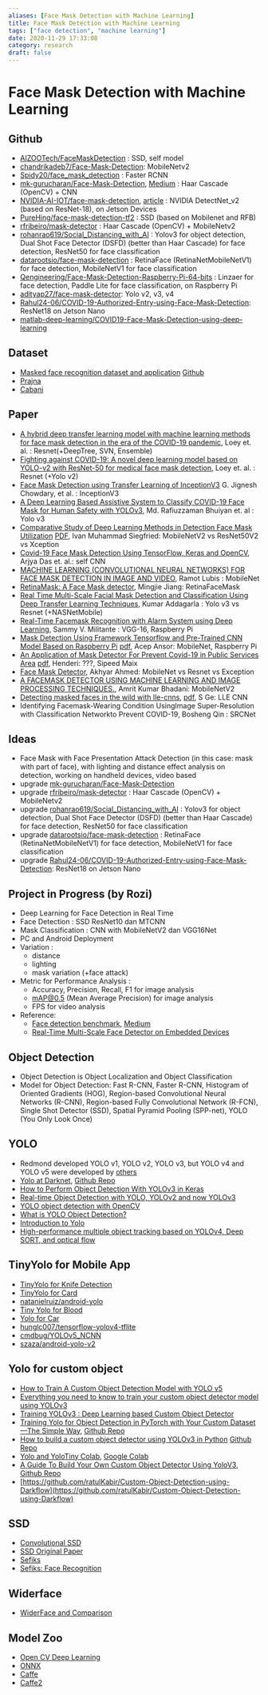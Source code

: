 ```yaml
---
aliases: [Face Mask Detection with Machine Learning]
title: Face Mask Detection with Machine Learning
tags: ["face detection", "machine learning"]
date: 2020-11-29 17:33:08
category: research
draft: false
---
```


# Face Mask Detection with Machine Learning

## Github

- [AIZOOTech/FaceMaskDetection](https://github.com/AIZOOTech/FaceMaskDetection) : SSD, self model
- [chandrikadeb7/Face-Mask-Detection](https://github.com/chandrikadeb7/Face-Mask-Detection): MobileNetv2
- [Spidy20/face_mask_detection](https://github.com/Spidy20/face_mask_detection) : Faster RCNN
- [mk-gurucharan/Face-Mask-Detection](https://github.com/mk-gurucharan/Face-Mask-Detection), [Medium](https://towardsdatascience.com/covid-19-face-mask-detection-using-tensorflow-and-opencv-702dd833515b) : Haar Cascade (OpenCV) + CNN
- [NVIDIA-AI-IOT/face-mask-detection](https://github.com/NVIDIA-AI-IOT/face-mask-detection), [article](https://developer.nvidia.com/blog/implementing-a-real-time-ai-based-face-mask-detector-application-for-covid-19/) : NVIDIA DetectNet_v2 (based on ResNet-18), on Jetson Devices
- [PureHing/face-mask-detection-tf2](https://github.com/PureHing/face-mask-detection-tf2) : SSD (based on Mobilenet and RFB)
- [rfribeiro/mask-detector](https://github.com/rfribeiro/mask-detector) : Haar Cascade (OpenCV) + MobileNetv2
- [rohanrao619/Social_Distancing_with_AI](https://github.com/rohanrao619/Social_Distancing_with_AI) : Yolov3 for object detection, Dual Shot Face Detector (DSFD) (better than Haar Cascade) for face detection, ResNet50 for face classification
- [datarootsio/face-mask-detection](https://github.com/datarootsio/face-mask-detection) : RetinaFace (RetinaNetMobileNetV1) for face detection, MobileNetV1 for face classification
- [Qengineering/Face-Mask-Detection-Raspberry-Pi-64-bits](https://github.com/Qengineering/Face-Mask-Detection-Raspberry-Pi-64-bits) : Linzaer for face detection, Paddle Lite for face classification, on Raspberry Pi
- [adityap27/face-mask-detector](https://github.com/adityap27/face-mask-detector): Yolo v2, v3, v4
- [Rahul24-06/COVID-19-Authorized-Entry-using-Face-Mask-Detection](https://github.com/Rahul24-06/COVID-19-Authorized-Entry-using-Face-Mask-Detection): ResNet18 on Jetson Nano
- [matlab-deep-learning/COVID19-Face-Mask-Detection-using-deep-learning](https://github.com/matlab-deep-learning/COVID19-Face-Mask-Detection-using-deep-learning)

## Dataset

- [Masked  face  recognition dataset and application](https://arxiv.org/abs/2003.09093) [Github](https://github.com/X-zhangyang/Real-World-Masked-Face-Dataset)
- [Prajna](https://github.com/prajnasb/observations/tree/master/experiements/data)
- [Cabani](https://github.com/cabani/MaskedFace-Net)

## Paper

- [A hybrid deep transfer learning model with machine learning methods for face mask detection in the era of the COVID-19 pandemic](https://www.ncbi.nlm.nih.gov/pmc/articles/PMC7386450/), Loey et. al. : Resnet(+DeepTree, SVN, Ensemble)
- [Fighting against COVID-19: A novel deep learning model based on YOLO-v2 with ResNet-50 for medical face mask detection](https://pubmed.ncbi.nlm.nih.gov/33200063/), Loey et. al. : Resnet (+Yolo v2)
- [Face Mask Detection using Transfer Learning of InceptionV3](https://arxiv.org/abs/2009.08369) G. Jignesh Chowdary, et al. : InceptionV3
- [A Deep Learning Based Assistive System to Classify COVID-19  Face Mask  for Human Safety with YOLOv3](https://ieeexplore.ieee.org/abstract/document/9225384/), Md. Rafiuzzaman Bhuiyan et. al : Yolo v3
- [Comparative Study of Deep Learning Methods in  Detection Face Mask  Utilization](https://osf.io/preprints/3gph4/) [PDF](https://osf.io/3gph4/download?format=pdf), Ivan Muhammad Siegfried: MobileNetV2 vs ResNet50V2 vs Xception
- [Covid-19  Face Mask Detection  Using TensorFlow, Keras and OpenCV](https://www.researchgate.net/profile/Rohini_Basak/publication/344725412_Covid-19_Face_Mask_Detection_Using_TensorFlow_Keras_and_OpenCV/links/5f8bee13a6fdccfd7b68b4ae/Covid-19-Face-Mask-Detection-Using-TensorFlow-Keras-and-OpenCV.pdf), Arjya Das et. al.: self CNN
- [MACHINE LEARNING (CONVOLUTIONAL NEURAL NETWORKS) FOR  FACE MASK DETECTION  IN IMAGE AND VIDEO](https://core.ac.uk/download/pdf/328808130.pdf), Ramot Lubis : MobileNet
- [RetinaMask: A  Face Mask  detector](https://arxiv.org/abs/2005.03950), Mingjie Jiang: RetinaFaceMask
- [Real Time Multi-Scale Facial  Mask Detection  and Classification Using Deep Transfer Learning Techniques](https://www.researchgate.net/profile/Ssvr_Addagarla/publication/344252628_Real_Time_Multi-Scale_Facial_Mask_Detection_and_Classification_Using_Deep_Transfer_Learning_Techniques/links/5f60d961299bf1d43c05be95/Real-Time-Multi-Scale-Facial-Mask-Detection-and-Classification-Using-Deep-Transfer-Learning-Techniques.pdf), Kumar Addagarla : Yolo v3 vs Resnet (+NASNetMobile)
- [Real-Time  Facemask  Recognition with Alarm System using Deep Learning](https://ieeexplore.ieee.org/abstract/document/9232610/), Sammy V. Militante : VGG-16, Raspberry Pi
- [Mask Detection  Using Framework Tensorflow and Pre-Trained CNN Model Based on Raspberry Pi](http://iocscience.org/ejournal/index.php/mantik/article/view/946) [pdf](http://iocscience.org/ejournal/index.php/mantik/article/download/946/657), Acep Ansor: MobileNet, Raspberry Pi
- [An Application of  Mask  Detector For Prevent Covid-19 in Public Services Area](https://iopscience.iop.org/article/10.1088/1742-6596/1641/1/012063) [pdf](https://iopscience.iop.org/article/10.1088/1742-6596/1641/1/012063/pdf), Henderi: ???, Sipeed Maix
- [Face Mask  Detector](https://www.researchgate.net/profile/Akhyar_Ahmed/publication/344173985_Face_Mask_Detector/links/5f58c00ea6fdcc9879d8e6f7/Face-Mask-Detector.pdf), Akhyar Ahmed: MobileNet vs Resnet vs Exception
- [A  FACEMASK  DETECTOR USING MACHINE LEARNING AND IMAGE PROCESSING TECHNIQUES.](https://www.researchgate.net/profile/Anurag_Sinha3/publication/345972030_A_FACEMASK_DETECTOR_USING_MACHINE_LEARNING_AND_IMAGE_PROCESSING_TECHNIQUES/links/5fb346be92851cf24cd84672/A-FACEMASK-DETECTOR-USING-MACHINE-LEARNING-AND-IMAGE-PROCESSING-TECHNIQUES.pdf), Amrit Kumar Bhadani: MobileNetV2
- [Detecting masked faces in the wild with lle-cnns](http://openaccess.thecvf.com/content_cvpr_2017/html/Ge_Detecting_Masked_Faces_CVPR_2017_paper.html), [pdf](http://openaccess.thecvf.com/content_cvpr_2017/papers/Ge_Detecting_Masked_Faces_CVPR_2017_paper.pdf), S Ge: LLE CNN
- Identifying Facemask-Wearing Condition UsingImage Super-Resolution with Classification Networkto Prevent COVID-19, Bosheng Qin : SRCNet

## Ideas

- Face Mask with Face Presentation Attack Detection (in this case: mask with part of face), with lighting and distance effect analysis on detection, working on handheld devices, video based
- upgrade [mk-gurucharan/Face-Mask-Detection](https://github.com/mk-gurucharan/Face-Mask-Detection)
- upgrade [rfribeiro/mask-detector](https://github.com/rfribeiro/mask-detector) : Haar Cascade (OpenCV) + MobileNetv2
- upgrade [rohanrao619/Social_Distancing_with_AI](https://github.com/rohanrao619/Social_Distancing_with_AI) : Yolov3 for object detection, Dual Shot Face Detector (DSFD) (better than Haar Cascade) for face detection, ResNet50 for face classification
- upgrade [datarootsio/face-mask-detection](https://github.com/datarootsio/face-mask-detection) : RetinaFace (RetinaNetMobileNetV1) for face detection, MobileNetV1 for face classification
- upgrade [Rahul24-06/COVID-19-Authorized-Entry-using-Face-Mask-Detection](https://github.com/Rahul24-06/COVID-19-Authorized-Entry-using-Face-Mask-Detection): ResNet18 on Jetson Nano

## Project in Progress (by Rozi)

- Deep Learning for Face Detection in Real Time
- Face Detection : SSD ResNet10 dan MTCNN
- Mask Classification : CNN with MobileNetV2 dan VGG16Net
- PC and Android Deployment
- Variation :
    - distance
    - lighting
    - mask variation (+face attack)
- Metric for Performance Analysis :
    - Accuracy, Precision, Recall, F1 for image analysis
    - mAP@0.5 (Mean Average Precision) for image analysis
    - FPS for video analysis
- Reference:
    - [Face detection benchmark](https://github.com/nodefluxio/face-detector-benchmark), [Medium](https://medium.com/nodeflux/performance-showdown-of-publicly-available-face-detection-model-7c725747094a)
    - [Real-Time Multi-Scale Face Detector on Embedded Devices](https://www.ncbi.nlm.nih.gov/pmc/articles/PMC6539187/)

## Object Detection

- Object Detection is Object Localization and Object Classification
- Model for Object Detection: Fast R-CNN, Faster R-CNN, Histogram of Oriented Gradients (HOG), Region-based Convolutional Neural Networks (R-CNN), Region-based Fully Convolutional Network (R-FCN), Single Shot Detector (SSD), Spatial Pyramid Pooling (SPP-net), YOLO (You Only Look Once)

## YOLO

- Redmond developed YOLO v1, YOLO v2, YOLO v3, but YOLO v4 and YOLO v5 were developed by [others](https://blog.roboflow.ai/yolov4-versus-yolov5/)
- [Yolo at Darknet](https://pjreddie.com/darknet/yolo/), [Github Repo](https://github.com/pjreddie/darknet/wiki/YOLO:-Real-Time-Object-Detection)
- [How to Perform Object Detection With YOLOv3 in Keras](https://machinelearningmastery.com/how-to-perform-object-detection-with-yolov3-in-keras/)
- [Real-time Object Detection with YOLO, YOLOv2 and now YOLOv3](https://jonathan-hui.medium.com/real-time-object-detection-with-yolo-yolov2-28b1b93e2088)
- [YOLO object detection with OpenCV](https://www.pyimagesearch.com/2018/11/12/yolo-object-detection-with-opencv/)
- [What is YOLO Object Detection?](https://appsilon.com/object-detection-yolo-algorithm/)
- [Introduction to Yolo](https://appsilon.com/object-detection-yolo-algorithm/)
- [High-performance multiple object tracking based on YOLOv4, Deep SORT, and optical flow](https://github.com/GeekAlexis/FastMOT)

## TinyYolo for Mobile App

- [TinyYolo for Knife Detection](http://publication.petra.ac.id/index.php/teknik-informatika/article/view/10527)
- [TinyYolo for Card](https://www.tooploox.com/blog/card-detection-using-yolo-on-android)
- [natanielruiz/android-yolo](https://github.com/natanielruiz/android-yolo)
- [Tiny Yolo for Blood](https://blog.roboflow.com/how-to-train-a-custom-mobile-object-detection-model/)
- [Yolo for Car](http://repository.umrah.ac.id/3224/1/JUNITA%20SRI%20WISNA%20H-%20150155201053-%20FT-%202019.pdf)
- [hunglc007/tensorflow-yolov4-tflite](https://github.com/hunglc007/tensorflow-yolov4-tflite)
- [cmdbug/YOLOv5_NCNN](https://github.com/cmdbug/YOLOv5_NCNN)
- [szaza/android-yolo-v2](https://github.com/szaza/android-yolo-v2)

## Yolo for custom object

- [How to Train A Custom Object Detection Model with YOLO v5](https://towardsdatascience.com/how-to-train-a-custom-object-detection-model-with-yolo-v5-917e9ce13208)
- [Everything you need to know to train your custom object detector model using YOLOv3](https://medium.com/analytics-vidhya/everything-you-need-to-know-to-train-your-custom-object-detector-model-using-yolov3-1bf0640b0905)
- [Training YOLOv3 : Deep Learning based Custom Object Detector](https://www.learnopencv.com/training-yolov3-deep-learning-based-custom-object-detector/)
- [Training Yolo for Object Detection in PyTorch with Your Custom Dataset—The Simple Way](https://towardsdatascience.com/training-yolo-for-object-detection-in-pytorch-with-your-custom-dataset-the-simple-way-1aa6f56cf7d9), [Github Repo](https://github.com/cfotache/pytorch_custom_yolo_training)
- [How to build a custom object detector using YOLOv3 in Python](http://emaraic.com/blog/yolov3-custom-object-detector) [Github Repo](https://github.com/tahaemara/yolo-custom-object-detector)
- [Yolo and YoloTiny Colab](https://github.com/theAIGuysCode/YOLOv3-Cloud-Tutorial), [Google Colab](https://colab.research.google.com/drive/1Mh2HP_Mfxoao6qNFbhfV3u28tG8jAVGk)
- [A Guide To Build Your Own Custom Object Detector Using YoloV3](https://medium.com/analytics-vidhya/custom-object-detection-with-yolov3-8f72fe8ced79), [Github Repo](https://github.com/TheCaffeineDev/YoloV3-Custom-Object-Detection)
- [https://github.com/ratulKabir/Custom-Object-Detection-using-Darkflow](https://github.com/ratulKabir/Custom-Object-Detection-using-Darkflow)

## SSD

- [Convolutional SSD](https://medium.com/@amadeusw6/variations-of-ssd-understanding-deconvolutional-single-shot-detectors-c0afb8686d03)
- [SSD Original Paper](https://arxiv.org/abs/1512.02325)
- [Sefiks](https://sefiks.com/2020/08/25/deep-face-detection-with-opencv-in-python/)
- [Sefiks: Face Recognition](https://sefiks.com/2020/05/01/a-gentle-introduction-to-face-recognition-in-deep-learning/)

## Widerface

- [WiderFace and Comparison](http://shuoyang1213.me/WIDERFACE/index.html)

## Model Zoo

- [Open CV Deep Learning](https://github.com/opencv/opencv/wiki/Deep-Learning-in-OpenCV)
- [ONNX](https://github.com/onnx/models)
- [Caffe](https://github.com/BVLC/caffe/wiki/Model-Zoo)
- [Caffe2](https://caffe2.ai/docs/zoo.html)
